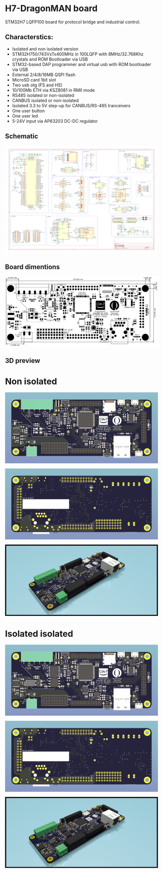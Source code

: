 # H7-DragonMAN board

STM32H7 LQFP100 board for protocol bridge and industrial control.

## Characterstics:

 - Isolated and non isolated version
 - STM32H750/743VxTx400MHz in 100LQFP with 8MHz/32.768Khz crystals and ROM Bootloader via USB
 - STM32-based DAP programmer and virtual usb with ROM bootloader via USB
 - External 2/4/8/16MB QSPI flash
 - MicroSD card 1bit slot
 - Two usb otg (FS and HS)
 - 10/100Mb ETH via KSZ8081 in RMII mode
 - RS485 isolated or non-isolated
 - CANBUS isolated or non-isolated
 - Isolated 3.3 to 5V step-up for CANBUS/RS-485 tranceivers
 - One user button
 - One user led
 - 5-24V input via AP63203 DC-DC regulator

## Schematic

![Schematic](docs/schematic.png)

## Board dimentions

![Outline](docs/pcb-dimentions.png)

## 3D preview

# Non isolated

![top](docs/non-isolated-top.png)

![bottom](docs/non-isolated-bottom.png)

![potrail](docs/non-isolated-potrail.png)

# Isolated isolated

![top](docs/isolated-top.png)

![bottom](docs/isolated-bottom.png)

![potrail](docs/isolated-potrail.png)


